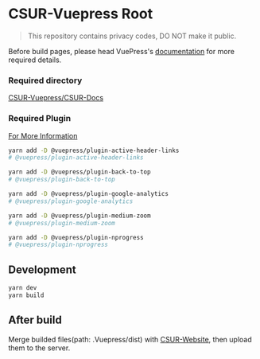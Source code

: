 # CSUR-Vuepress Root

> This repository contains privacy codes, DO NOT make it public.

Before build pages, please head VuePress's [documentation](https://v1.vuepress.vuejs.org/guide/getting-started.html) for more required details.

> 

### Required directory
[CSUR-Vuepress/CSUR-Docs](https://github.com/citiesskylines-csur/CSUR-Docs)

### Required Plugin
[For More Information](https://vuepress.vuejs.org/zh/plugin/official/plugin-active-header-links.html#%E5%AE%89%E8%A3%85)
```sh
yarn add -D @vuepress/plugin-active-header-links
# @vuepress/plugin-active-header-links

yarn add -D @vuepress/plugin-back-to-top
# @vuepress/plugin-back-to-top

yarn add -D @vuepress/plugin-google-analytics
# @vuepress/plugin-google-analytics

yarn add -D @vuepress/plugin-medium-zoom
# @vuepress/plugin-medium-zoom

yarn add -D @vuepress/plugin-nprogress
# @vuepress/plugin-nprogress

```
## Development

```bash
yarn dev
yarn build
```
## After build
Merge builded files(path: .Vuepress/dist) with [CSUR-Website](https://github.com/Littlegolden/CSUR-Website), then upload them to the server.
